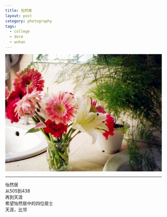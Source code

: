 ```yaml
---
title: 怡然居
layout: post
category: photography
tags:
  - college
  - dorm
  - wuhan
---
```


![Yi-Ran-Ju](/media/image/2010/yiranju.jpg)

---

怡然居  
从505到438  
再到天涯  
希望怡然居中的四位居士  
天涯，比邻